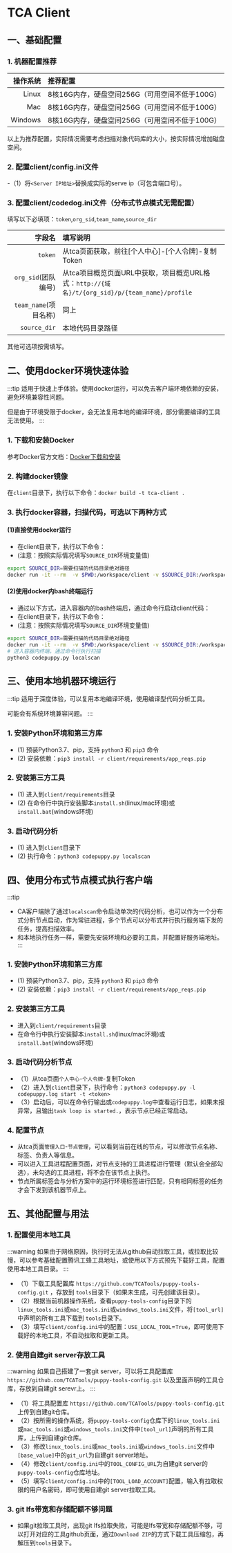 # TCA Client

## 一、基础配置

### 1. 机器配置推荐

|   操作系统 | 推荐配置                                       |
| --------: | :------------------------------------------- |
|     Linux | 8核16G内存，硬盘空间256G（可用空间不低于100G）     |
|       Mac | 8核16G内存，硬盘空间256G（可用空间不低于100G）     |
|   Windows | 8核16G内存，硬盘空间256G（可用空间不低于100G）     |

以上为推荐配置，实际情况需要考虑扫描对象代码库的大小，按实际情况增加磁盘空间。

### 2. 配置client/config.ini文件

-（1）将`<Server IP地址>`替换成实际的serve ip（可包含端口号）。

### 3. 配置client/codedog.ini文件（分布式节点模式无需配置）

填写以下必填项：`token`,`org_sid`,`team_name`,`source_dir`

|   字段名 | 填写说明                                       |
| --------: | :------------------------------------------- |
| `token` | 从tca页面获取，前往[个人中心]-[个人令牌]-复制Token |
|  `org_sid`(团队编号) | 从tca项目概览页面URL中获取，项目概览URL格式：`http://{域名}/t/{org_sid}/p/{team_name}/profile` |
|  `team_name`(项目名称) | 同上 |
|  `source_dir` | 本地代码目录路径 |

其他可选项按需填写。

## 二、使用docker环境快速体验

:::tip
适用于快速上手体验。使用docker运行，可以免去客户端环境依赖的安装，避免环境兼容性问题。

但是由于环境受限于docker，会无法复用本地的编译环境，部分需要编译的工具无法使用。
:::

### 1. 下载和安装Docker

参考Docker官方文档：[Docker下载和安装](https://docs.docker.com/get-started/)

### 2. 构建docker镜像

在`client`目录下，执行以下命令：`docker build -t tca-client .`

### 3. 执行docker容器，扫描代码，可选以下两种方式

#### (1)直接使用docker运行

- 在client目录下，执行以下命令：
- (注意：按照实际情况填写`SOURCE_DIR`环境变量值)

```bash
export SOURCE_DIR=需要扫描的代码目录绝对路径
docker run -it --rm  -v $PWD:/workspace/client -v $SOURCE_DIR:/workspace/src  --name tca-client tca-client
```

#### (2)使用docker内bash终端运行

- 通过以下方式，进入容器内的bash终端后，通过命令行启动client代码：
- 在client目录下，执行以下命令：
- (注意：按照实际情况填写`SOURCE_DIR`环境变量值)

```bash
export SOURCE_DIR=需要扫描的代码目录绝对路径
docker run -it --rm  -v $PWD:/workspace/client -v $SOURCE_DIR:/workspace/src  --name tca-client tca-client bash
# 进入容器内终端，通过命令行执行扫描
python3 codepuppy.py localscan
```

## 三、使用本地机器环境运行

:::tip
适用于深度体验，可以复用本地编译环境，使用编译型代码分析工具。

可能会有系统环境兼容问题。
:::

### 1. 安装Python环境和第三方库

- (1) 预装Python3.7、pip，支持 `python3` 和 `pip3` 命令
- (2) 安装依赖：`pip3 install -r client/requirements/app_reqs.pip`

### 2. 安装第三方工具

- (1) 进入到`client/requirements`目录
- (2) 在命令行中执行安装脚本`install.sh`(linux/mac环境)或`install.bat`(windows环境)

### 3. 启动代码分析

- (1) 进入到`client`目录下
- (2) 执行命令：`python3 codepuppy.py localscan`

## 四、使用分布式节点模式执行客户端

:::tip

- CA客户端除了通过`localscan`命令启动单次的代码分析，也可以作为一个分布式分析节点启动，作为常驻进程，多个节点可以分布式并行执行服务端下发的任务，提高扫描效率。
- 和本地执行任务一样，需要先安装环境和必要的工具，并配置好服务端地址。
:::

### 1. 安装Python环境和第三方库

- (1) 预装Python3.7、pip，支持 `python3` 和 `pip3` 命令
- (2) 安装依赖：`pip3 install -r client/requirements/app_reqs.pip`

### 2. 安装第三方工具

- 进入到`client/requirements`目录
- 在命令行中执行安装脚本`install.sh`(linux/mac环境)或`install.bat`(windows环境)

### 3. 启动代码分析节点

- （1）从tca页面`个人中心`-`个人令牌`-复制Token
- （2）进入到`client`目录下，执行命令：`python3 codepuppy.py -l codepuppy.log start -t <token>`
- （3）启动后，可以在命令行输出或`codepuppy.log`中查看运行日志，如果未报异常，且输出`task loop is started.`，表示节点已经正常启动。

### 4. 配置节点

- 从tca页面`管理入口`-`节点管理`，可以看到当前在线的节点，可以修改节点名称、标签、负责人等信息。
- 可以进入工具进程配置页面，对节点支持的工具进程进行管理（默认会全部勾选），未勾选的工具进程，将不会在该节点上执行。
- 节点所属标签会与分析方案中的运行环境标签进行匹配，只有相同标签的任务才会下发到该机器节点上。

## 五、其他配置与用法

### 1. 配置使用本地工具

:::warning
如果由于网络原因，执行时无法从github自动拉取工具，或拉取比较慢，可以参考基础配置腾讯工蜂工具地址，或使用以下方式预先下载好工具，配置使用本地工具目录。
:::

- （1）下载工具配置库 `https://github.com/TCATools/puppy-tools-config.git` ，存放到 `tools`目录下（如果未生成，可先创建该目录）。
- （2）根据当前机器操作系统，查看`puppy-tools-config`目录下的`linux_tools.ini`或`mac_tools.ini`或`windows_tools.ini`文件，将`[tool_url]`中声明的所有工具下载到 `tools`目录下。
- （3）填写`client/config.ini`中的配置：`USE_LOCAL_TOOL`=`True`，即可使用下载好的本地工具，不自动拉取和更新工具。

### 2. 使用自建git server存放工具

:::warning
如果自己搭建了一套git server，可以将工具配置库 `https://github.com/TCATools/puppy-tools-config.git` 以及里面声明的工具仓库，存放到自建git serevr上。
:::

- （1）将工具配置库 `https://github.com/TCATools/puppy-tools-config.git` 上传到自建git仓库。
- （2）按所需的操作系统，将`puppy-tools-config`仓库下的`linux_tools.ini`或`mac_tools.ini`或`windows_tools.ini`文件中`[tool_url]`声明的所有工具库，上传到自建git仓库。
- （3）修改`linux_tools.ini`或`mac_tools.ini`或`windows_tools.ini`文件中`[base_value]`中的`git_url`为自建git server地址。
- （4）修改`client/config.ini`中的`TOOL_CONFIG_URL`为自建git server的`puppy-tools-config`仓库地址。
- （5）填写`client/config.ini`中的`[TOOL_LOAD_ACCOUNT]`配置，输入有拉取权限的用户名密码，即可使用自建git server拉取工具。

### 3. git lfs带宽和存储配额不够问题

- 如果git拉取工具时，出现git lfs拉取失败，可能是lfs带宽和存储配额不够，可以打开对应的工具github页面，通过`Download ZIP`的方式下载工具压缩包，再解压到`tools`目录下。
